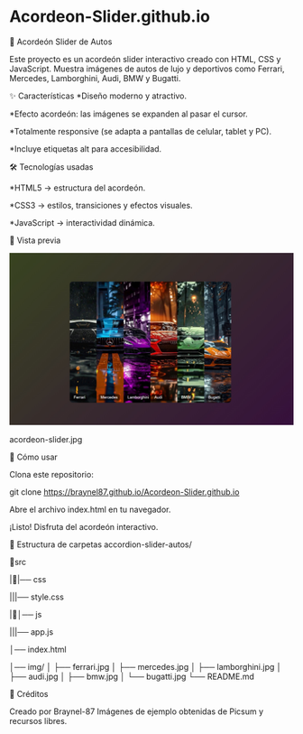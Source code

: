 # Acordeon-Slider.github.io

🚗 Acordeón Slider de Autos

Este proyecto es un acordeón slider interactivo creado con HTML, CSS y JavaScript.
Muestra imágenes de autos de lujo y deportivos como Ferrari, Mercedes, Lamborghini, Audi, BMW y Bugatti.

✨ Características
*Diseño moderno y atractivo.

*Efecto acordeón: las imágenes se expanden al pasar el cursor.

*Totalmente responsive (se adapta a pantallas de celular, tablet y PC).

*Incluye etiquetas alt para accesibilidad.

🛠️ Tecnologías usadas

*HTML5 → estructura del acordeón.

*CSS3 → estilos, transiciones y efectos visuales.

*JavaScript → interactividad dinámica.

📸 Vista previa

![Vista previa](./img/acordeon-slider.jpg)

acordeon-slider.jpg

🚀 Cómo usar

Clona este repositorio:

git clone https://braynel87.github.io/Acordeon-Slider.github.io

Abre el archivo index.html en tu navegador.

¡Listo! Disfruta del acordeón interactivo.

📂 Estructura de carpetas
accordion-slider-autos/

📂src

|📂|── css

  |||── style.css 

|📂│── js

 |||── app.js

│── index.html

│── img/
│    ├── ferrari.jpg
│    ├── mercedes.jpg
│    ├── lamborghini.jpg
│    ├── audi.jpg
│    ├── bmw.jpg
│    └── bugatti.jpg
└── README.md

🙌 Créditos

Creado por Braynel-87
Imágenes de ejemplo obtenidas de Picsum
 y recursos libres.
